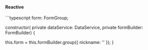 <h4 class="miami reactive">Reactive</h4>
```typescript
form: FormGroup;

constructor(
  private dataService: DataService,
  private formBuilder: FormBuilder) {

  this.form = this.formBuilder.group({
    nickname: ''
  });
}
```